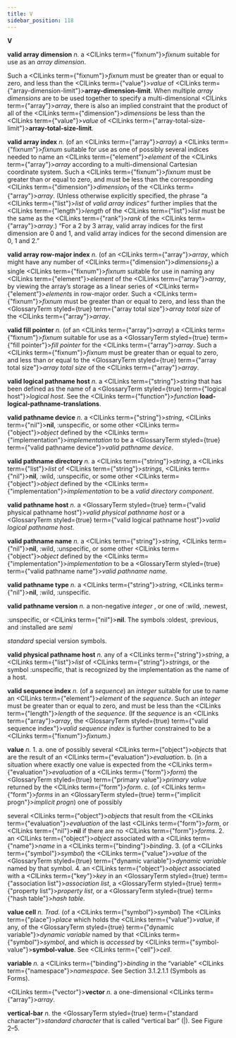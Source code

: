 ```yaml
---
title: V
sidebar_position: 118
---
```


**V** 



**valid array dimension** *n.* a <ClLinks  term={"fixnum"}><i>fixnum</i></ClLinks> suitable for use as an *array dimension*. 



Such a <ClLinks  term={"fixnum"}><i>fixnum</i></ClLinks> must be greater than or equal to zero, and less than the <ClLinks  term={"value"}><i>value</i></ClLinks> of <ClLinks  term={"array-dimension-limit"}><b>array-dimension-limit</b></ClLinks>. When multiple *array dimensions* are to be used together to specify a multi-dimensional <ClLinks  term={"array"}><i>array</i></ClLinks>, there is also an implied constraint that the product of all of the <ClLinks  term={"dimension"}><i>dimensions</i></ClLinks> be less than the <ClLinks  term={"value"}><i>value</i></ClLinks> of <ClLinks  term={"array-total-size-limit"}><b>array-total-size-limit</b></ClLinks>. 



**valid array index** *n.* (of an <ClLinks  term={"array"}><i>array</i></ClLinks>) a <ClLinks  term={"fixnum"}><i>fixnum</i></ClLinks> suitable for use as one of possibly several indices needed to name an <ClLinks  term={"element"}><i>element</i></ClLinks> of the <ClLinks  term={"array"}><i>array</i></ClLinks> according to a multi-dimensional Cartesian coordinate system. Such a <ClLinks  term={"fixnum"}><i>fixnum</i></ClLinks> must be greater than or equal to zero, and must be less than the corresponding <ClLinks  term={"dimension"}><i>dimension</i></ClLinks><sub>1</sub> of the <ClLinks  term={"array"}><i>array</i></ClLinks>. (Unless otherwise explicitly specified, the phrase “a <ClLinks  term={"list"}><i>list</i></ClLinks> of *valid array indices*” further implies that the <ClLinks  term={"length"}><i>length</i></ClLinks> of the <ClLinks  term={"list"}><i>list</i></ClLinks> must be the same as the <ClLinks  term={"rank"}><i>rank</i></ClLinks> of the <ClLinks  term={"array"}><i>array</i></ClLinks>.) “For a 2 by 3 array, valid array indices for the first dimension are 0 and 1, and valid array indices for the second dimension are 0, 1 and 2.” 



**valid array row-major index** *n.* (of an <ClLinks  term={"array"}><i>array</i></ClLinks>, which might have any number of <ClLinks  term={"dimension"}><i>dimensions</i></ClLinks><sub>2</sub>) a single <ClLinks  term={"fixnum"}><i>fixnum</i></ClLinks> suitable for use in naming any <ClLinks  term={"element"}><i>element</i></ClLinks> of the <ClLinks  term={"array"}><i>array</i></ClLinks>, by viewing the array’s storage as a linear series of <ClLinks  term={"element"}><i>elements</i></ClLinks> in row-major order. Such a <ClLinks  term={"fixnum"}><i>fixnum</i></ClLinks> must be greater than or equal to zero, and less than the <GlossaryTerm styled={true} term={"array total size"}><i>array total size</i></GlossaryTerm> of the <ClLinks  term={"array"}><i>array</i></ClLinks>. 



**valid fill pointer** *n.* (of an <ClLinks  term={"array"}><i>array</i></ClLinks>) a <ClLinks  term={"fixnum"}><i>fixnum</i></ClLinks> suitable for use as a <GlossaryTerm styled={true} term={"fill pointer"}><i>fill pointer</i></GlossaryTerm> for the <ClLinks  term={"array"}><i>array</i></ClLinks>. Such a <ClLinks  term={"fixnum"}><i>fixnum</i></ClLinks> must be greater than or equal to zero, and less than or equal to the <GlossaryTerm styled={true} term={"array total size"}><i>array total size</i></GlossaryTerm> of the <ClLinks  term={"array"}><i>array</i></ClLinks>. 



**valid logical pathname host** *n.* a <ClLinks  term={"string"}><i>string</i></ClLinks> that has been defined as the name of a <GlossaryTerm styled={true} term={"logical host"}><i>logical host</i></GlossaryTerm>. See the <ClLinks  term={"function"}><i>function</i></ClLinks> **load-logical-pathname-translations**. 







 



 



**valid pathname device** *n.* a <ClLinks  term={"string"}><i>string</i></ClLinks>, <ClLinks  term={"nil"}><b>nil</b></ClLinks>, :unspecific, or some other <ClLinks  term={"object"}><i>object</i></ClLinks> defined by the <ClLinks  term={"implementation"}><i>implementation</i></ClLinks> to be a <GlossaryTerm styled={true} term={"valid pathname device"}><i>valid pathname device</i></GlossaryTerm>. 



**valid pathname directory** *n.* a <ClLinks  term={"string"}><i>string</i></ClLinks>, a <ClLinks  term={"list"}><i>list</i></ClLinks> of <ClLinks  term={"string"}><i>strings</i></ClLinks>, <ClLinks  term={"nil"}><b>nil</b></ClLinks>, :wild, :unspecific, or some other <ClLinks  term={"object"}><i>object</i></ClLinks> defined by the <ClLinks  term={"implementation"}><i>implementation</i></ClLinks> to be a *valid directory component*. 



**valid pathname host** *n.* a <GlossaryTerm styled={true} term={"valid physical pathname host"}><i>valid physical pathname host</i></GlossaryTerm> or a <GlossaryTerm styled={true} term={"valid logical pathname host"}><i>valid logical pathname host</i></GlossaryTerm>. 



**valid pathname name** *n.* a <ClLinks  term={"string"}><i>string</i></ClLinks>, <ClLinks  term={"nil"}><b>nil</b></ClLinks>, :wild, :unspecific, or some other <ClLinks  term={"object"}><i>object</i></ClLinks> defined by the <ClLinks  term={"implementation"}><i>implementation</i></ClLinks> to be a <GlossaryTerm styled={true} term={"valid pathname name"}><i>valid pathname name</i></GlossaryTerm>. 



**valid pathname type** *n.* a <ClLinks  term={"string"}><i>string</i></ClLinks>, <ClLinks  term={"nil"}><b>nil</b></ClLinks>, :wild, :unspecific. 



**valid pathname version** *n.* a non-negative *integer* , or one of :wild, :newest, 



:unspecific, or <ClLinks  term={"nil"}><b>nil</b></ClLinks>. The symbols :oldest, :previous, and :installed are *semi* 



*standard* special version symbols. 



**valid physical pathname host** *n.* any of a <ClLinks  term={"string"}><i>string</i></ClLinks>, a <ClLinks  term={"list"}><i>list</i></ClLinks> of <ClLinks  term={"string"}><i>strings</i></ClLinks>, or the symbol :unspecific, that is recognized by the implementation as the name of a host. 



**valid sequence index** *n.* (of a *sequence*) an *integer* suitable for use to name an <ClLinks  term={"element"}><i>element</i></ClLinks> of the *sequence*. Such an *integer* must be greater than or equal to zero, and must be less than the <ClLinks  term={"length"}><i>length</i></ClLinks> of the *sequence*. (If the *sequence* is an <ClLinks  term={"array"}><i>array</i></ClLinks>, the <GlossaryTerm styled={true} term={"valid sequence index"}><i>valid sequence index</i></GlossaryTerm> is further constrained to be a <ClLinks  term={"fixnum"}><i>fixnum</i></ClLinks>.) 



**value** *n.* 1. a. one of possibly several <ClLinks  term={"object"}><i>objects</i></ClLinks> that are the result of an <ClLinks  term={"evaluation"}><i>evaluation</i></ClLinks>. b. (in a situation where exactly one value is expected from the <ClLinks  term={"evaluation"}><i>evaluation</i></ClLinks> of a <ClLinks  term={"form"}><i>form</i></ClLinks>) the <GlossaryTerm styled={true} term={"primary value"}><i>primary value</i></GlossaryTerm> returned by the <ClLinks  term={"form"}><i>form</i></ClLinks>. c. (of <ClLinks  term={"form"}><i>forms</i></ClLinks> in an <GlossaryTerm styled={true} term={"implicit progn"}><i>implicit progn</i></GlossaryTerm>) one of possibly 



several <ClLinks  term={"object"}><i>objects</i></ClLinks> that result from the <ClLinks  term={"evaluation"}><i>evaluation</i></ClLinks> of the last <ClLinks  term={"form"}><i>form</i></ClLinks>, or <ClLinks  term={"nil"}><b>nil</b></ClLinks> if there are no <ClLinks  term={"form"}><i>forms</i></ClLinks>. 2. an <ClLinks  term={"object"}><i>object</i></ClLinks> associated with a <ClLinks  term={"name"}><i>name</i></ClLinks> in a <ClLinks  term={"binding"}><i>binding</i></ClLinks>. 3. (of a <ClLinks  term={"symbol"}><i>symbol</i></ClLinks>) the <ClLinks  term={"value"}><i>value</i></ClLinks> of the <GlossaryTerm styled={true} term={"dynamic variable"}><i>dynamic variable</i></GlossaryTerm> named by that symbol. 4. an <ClLinks  term={"object"}><i>object</i></ClLinks> associated with a <ClLinks  term={"key"}><i>key</i></ClLinks> in an <GlossaryTerm styled={true} term={"association list"}><i>association list</i></GlossaryTerm>, a <GlossaryTerm styled={true} term={"property list"}><i>property list</i></GlossaryTerm>, or a <GlossaryTerm styled={true} term={"hash table"}><i>hash table</i></GlossaryTerm>. 



**value cell** *n. Trad.* (of a <ClLinks  term={"symbol"}><i>symbol</i></ClLinks>) The <ClLinks  term={"place"}><i>place</i></ClLinks> which holds the <ClLinks  term={"value"}><i>value</i></ClLinks>, if any, of the <GlossaryTerm styled={true} term={"dynamic variable"}><i>dynamic variable</i></GlossaryTerm> named by that <ClLinks  term={"symbol"}><i>symbol</i></ClLinks>, and which is *accessed* by <ClLinks  term={"symbol-value"}><b>symbol-value</b></ClLinks>. See <ClLinks  term={"cell"}><i>cell</i></ClLinks>. 



**variable** *n.* a <ClLinks  term={"binding"}><i>binding</i></ClLinks> in the “variable” <ClLinks  term={"namespace"}><i>namespace</i></ClLinks>. See Section 3.1.2.1.1 (Symbols as Forms). 



<ClLinks  term={"vector"}><b>vector</b></ClLinks> *n.* a one-dimensional <ClLinks  term={"array"}><i>array</i></ClLinks>. 



**vertical-bar** *n.* the <GlossaryTerm styled={true} term={"standard character"}><i>standard character</i></GlossaryTerm> that is called “vertical bar” (|). See Figure 2–5. 



 



 



